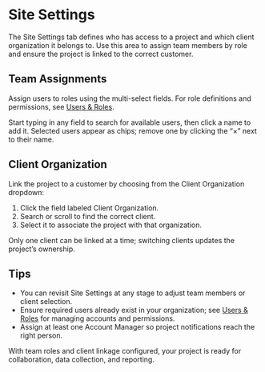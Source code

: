# Site Settings

The Site Settings tab defines who has access to a project and which client organization it belongs to. Use this area to assign team members by role and ensure the project is linked to the correct customer.

## Team Assignments

Assign users to roles using the multi-select fields. For role definitions and permissions, see [Users & Roles](../organization/users.md).

Start typing in any field to search for available users, then click a name to add it. Selected users appear as chips; remove one by clicking the “×” next to their name.

## Client Organization

Link the project to a customer by choosing from the Client Organization dropdown:

1. Click the field labeled Client Organization.
2. Search or scroll to find the correct client.
3. Select it to associate the project with that organization.

Only one client can be linked at a time; switching clients updates the project’s ownership.

## Tips

- You can revisit Site Settings at any stage to adjust team members or client selection.
- Ensure required users already exist in your organization; see [Users & Roles](../organization/users.md) for managing accounts and permissions.
- Assign at least one Account Manager so project notifications reach the right person.

With team roles and client linkage configured, your project is ready for collaboration, data collection, and reporting.
